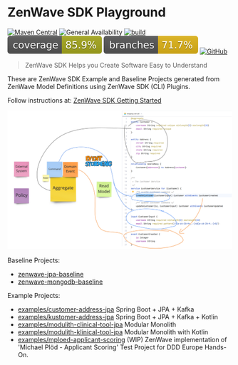 # ZenWave SDK Playground

<div class="badges"><p><a href="https://search.maven.org/artifact/io.zenwave360.sdk/zenwave-sdk"><img src="https://img.shields.io/maven-central/v/io.zenwave360.sdk/zenwave-sdk.svg?label=Maven%20Central&amp;logo=apachemaven" alt="Maven Central"></a>
<img src="https://img.shields.io/badge/lifecycle-GA-green" alt="General Availability">
<a href="https://github.com/ZenWave360/zenwave-sdk/actions/workflows/publish-maven-snapshots.yml"><img src="https://github.com/ZenWave360/zenwave-sdk/workflows/Build%20and%20Publish%20Maven%20Snapshots/badge.svg" alt="build"></a>
<a href="https://github.com/ZenWave360/zenwave-sdk/actions/workflows/publish-maven-central.yml"><img src="https://raw.githubusercontent.com/ZenWave360/zenwave-sdk/badges/jacoco.svg" alt="coverage"></a>
<a href="https://github.com/ZenWave360/zenwave-sdk/actions/workflows/publish-maven-central.yml"><img src="https://raw.githubusercontent.com/ZenWave360/zenwave-sdk/badges/branches.svg" alt="branches coverage"></a>
<a href="https://github.com/ZenWave360/zenwave-sdk/blob/main/LICENSE"><img src="https://img.shields.io/github/license/ZenWave360/zenwave-sdk" alt="GitHub"></a></p></div>

> ZenWave SDK Helps you Create Software Easy to Understand

These are ZenWave SDK Example and Baseline Projects generated from ZenWave Model Definitions using ZenWave SDK (CLI) Plugins.

Follow instructions at: [ZenWave SDK Getting Started](https://www.zenwave360.io/docs/getting-started/)

![Event Storming to ZDL Mapping](EventStorming-ZDL-Mapping.png)

Baseline Projects:

* [zenwave-jpa-baseline](zenwave-jpa-baseline)
* [zenwave-mongodb-baseline](zenwave-mongodb-baseline)

Example Projects:

* [examples/customer-address-jpa](examples/customer-address-jpa) Spring Boot + JPA + Kafka
* [examples/kustomer-address-jpa](examples/kustomer-address-jpa) Spring Boot + JPA + Kafka + Kotlin
* [examples/modulith-clinical-tool-jpa](examples/modulith-clinical-tool-jpa) Modular Monolith
* [examples/modulith-klinical-tool-jpa](examples/modulith-clinical-tool-jpa) Modular Monolith with Kotlin
* [examples/mploed-applicant-scoring](examples/mploed-applicant-scoring) (WIP) ZenWave implementation of 'Michael Plöd - Applicant Scoring' Test Project for DDD Europe Hands-On.
